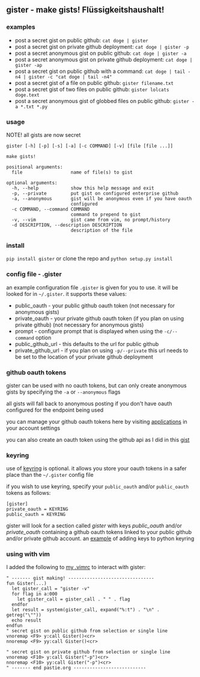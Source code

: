 ## gister - make gists! Flüssigkeitshaushalt!

### examples
* post a secret gist on public github:
`cat doge | gister`
* post a secret gist on private github deployment:
`cat doge | gister -p`
* post a secret anonymous gist on public github:
`cat doge | gister -a`
* post a secret anonymous gist on private github deployment:
`cat doge | gister -ap`
* post a secret gist on public github with a command:
`cat doge | tail -n4 | gister -c "cat doge | tail -n4"`
* post a secret gist of a file on public github:
`gister filename.txt`
* post a secret gist of two files on public github:
`gister lolcats doge.text`
* post a secret anonymous gist of globbed files on public github:
`gister -a *.txt *.py`

### usage
NOTE! all gists are now secret

    gister [-h] [-p] [-s] [-a] [-c COMMAND] [-v] [file [file ...]]

    make gists!

    positional arguments:
      file                  name of file(s) to gist

    optional arguments:
      -h, --help            show this help message and exit
      -p, --private         put gist on configured enterprise github
      -a, --anonymous       gist will be anonymous even if you have oauth
                            configured
      -c COMMAND, --command COMMAND
                            command to prepend to gist
      -v, --vim             gist came from vim, no prompt/history
      -d DESCRIPTION, --description DESCRIPTION
                            description of the file

### install
`pip install gister` or clone the repo and `python setup.py install`

### config file - .gister
an example configuration file `.gister` is given for you to use. it will be looked for in `~/.gister`. it supports these values:

* public\_oauth - your public github oauth token (not necessary for anonymous gists)
* private\_oauth - your private github oauth token (if you plan on using private github) (not necessary for anonymous gists)
* prompt - configure prompt that is displayed when using the `-c/--command` option
* public\_github\_url - this defaults to the url for public github
* private\_github\_url - if you plan on using `-p/--private` this url needs to be set to the location of your private github deployment

### github oauth tokens
gister can be used with no oauth tokens, but can only create anonymous gists by specifying the `-a` or `--anonymous` flags

all gists will fall back to anonymous posting if you don't have oauth configured for the endpoint being used

you can manage your github oauth tokens here by visiting [applications](https://github.com/settings/applications) in your account settings

you can also create an oauth token using the github api as I did in this [gist](http://gist.github.com/4482201)

### keyring
use of [keyring](http://pypi.python.org/pypi/keyring) is optional. it allows you store your oauth tokens in a safer place than the `~/.gister` config file

if you wish to use keyring, specify your `public_oauth` and/or `public_oauth` tokens as follows:
```
[gister]
private_oauth = KEYRING
public_oauth = KEYRING
```

gister will look for a section called *gister* with keys *public_oauth* and/or *private_oauth* containing a github oauth tokens linked to your public github and/or private github account. an [example](https://gist.github.com/4481060) of adding keys to python keyring

### using with vim
I added the following to [my .vimrc](http://github.com/tr3buchet/conf/blob/master/.vimrc) to interact with gister:

    " ------- gist making! --------------------------------
    fun Gister(...)
      let gister_call = "gister -v"
      for flag in a:000
        let gister_call = gister_call . " " . flag
      endfor
      let result = system(gister_call, expand("%:t") . "\n" . getreg("\""))
      echo result
    endfun
    " secret gist on public github from selection or single line
    vnoremap <F9> y:call Gister()<cr>
    nnoremap <F9> yy:call Gister()<cr>

    " secret gist on private github from selection or single line
    vnoremap <F10> y:call Gister("-p")<cr>
    nnoremap <F10> yy:call Gister("-p")<cr>
    " ------- end pastie.org ---------------------------
